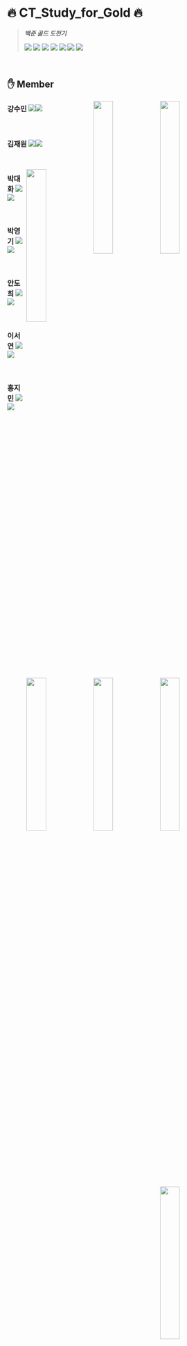 # 🔥 CT_Study_for_Gold 🔥
> ***백준 골드 도전기***  
> 
> <img src="https://img.shields.io/badge/Github for Code Review-181717?style=flat-square&logo=GitHub&logoColor=white"/>
> <img src="https://img.shields.io/badge/JAVA-FF8000?style=flat-square"/>
> <img src="https://img.shields.io/badge/Eclipse-5858FA?style=flat-square&logo=Eclipse IDE"/>
> <img src="https://img.shields.io/badge/IntelliJ-FE2E64?style=flat-square&logo=IntelliJ IDEA"/>
> <img src="https://img.shields.io/badge/Notion-333?style=flat-square&logo=Notion"/>
> <img src="https://img.shields.io/badge/Solved.AC-17ce3a?style=flat-square"/>
> <img src="https://img.shields.io/badge/SSAFY-00BFFF?style=flat-square"/>

<br>

## ✋ Member
<a href="https://solved.ac/profile/kjwkjw1104"><img align="right" width="30%" src="http://mazandi.herokuapp.com/api?handle=kjwkjw1104&theme=warm"/></a>
<a href="https://solved.ac/profile/kangsm423"><img align="right" width="30%" src="http://mazandi.herokuapp.com/api?handle=kangsm423&theme=warm"/></a>
  
### 강수민  <a href="https://github.com/BreathIN423"><img src="https://img.shields.io/badge/BreathIn423-181717?style=flat-square&logo=GitHub&logoColor=white"/></a><a href="https://soooom.tistory.com/"><img src="https://img.shields.io/badge/기록방-F7E600?style=flat-square&logo=Tistory&logoColor=black"/></a>  

<br>  

### 김재원  <a href="https://github.com/Kanaloa21"><img src="https://img.shields.io/badge/Kanaloa21-181717?style=flat-square&logo=GitHub&logoColor=white"/></a><a href="https://soooom.tistory.com/"><img src="https://img.shields.io/badge/기록방-F7E600?style=flat-square&logo=Tistory&logoColor=black"/></a>  

<br>  

<a href="https://solved.ac/profile/daewha1021"><img align="right" width="30%" src="http://mazandi.herokuapp.com/api?handle=daewha1021&theme=warm"/></a>
<a href="https://solved.ac/profile/okip0428"><img align="right" width="30%" src="http://mazandi.herokuapp.com/api?handle=okip0428&theme=warm"/></a>

### 박대화  <a href="https://github.com/daehwa-park"><img src="https://img.shields.io/badge/daehwa park-181717?style=flat-square&logo=GitHub&logoColor=white"/></a><a href="https://velog.io/@mantaray/"><img src="https://img.shields.io/badge/기록방-20C997?style=flat-square&logo=Velog&logoColor=white"/></a>  

<br>  

### 박영기  <a href="https://github.com/park-yeong-ki"><img src="https://img.shields.io/badge/park yeong ki-181717?style=flat-square&logo=GitHub&logoColor=white"/></a><a href="https://soooom.tistory.com/"><img src="https://img.shields.io/badge/기록방-F7E600?style=flat-square&logo=Tistory&logoColor=black"/></a>  

<br>  

<a href="https://solved.ac/profile/adh1120"><img align="right" width="30%" src="http://mazandi.herokuapp.com/api?handle=adh1120&theme=warm"/></a>
<a href="https://solved.ac/profile/sylee"><img align="right" width="30%" src="http://mazandi.herokuapp.com/api?handle=sylee&theme=warm"/></a>

### 안도희  <a href="https://github.com/doheeahn"><img src="https://img.shields.io/badge/doheeahn-181717?style=flat-square&logo=GitHub&logoColor=white"/></a><a href="https://soooom.tistory.com/"><img src="https://img.shields.io/badge/기록방-F7E600?style=flat-square&logo=Tistory&logoColor=black"/></a>  

<br>  

### 이서연  <a href="https://github.com/sylee723"><img src="https://img.shields.io/badge/sylee723-181717?style=flat-square&logo=GitHub&logoColor=white"/></a><a href="https://soooom.tistory.com/"><img src="https://img.shields.io/badge/기록방-F7E600?style=flat-square&logo=Tistory&logoColor=black"/></a>  

<br>  

<a href="https://solved.ac/profile/imin3672"><img align="right" width="30%" src="http://mazandi.herokuapp.com/api?handle=imin3672&theme=warm"/></a>

### 홍지민  <a href="https://github.com/ZIM-H"><img src="https://img.shields.io/badge/ZIM_H-181717?style=flat-square&logo=GitHub&logoColor=white"/></a><a href="https://hzim-dev.tistory.com/"><img src="https://img.shields.io/badge/Hzim dev-F7E600?style=flat-square&logo=Tistory&logoColor=black"/></a>  

<br>  

   
   
<div style="clear:both;"></div>  

<br>  

## 🚨 규칙
>
> - **한 주에 4문제 풀기**
>   - 풀이 발표 2문제 : 골드 5 ~ 4
>   - 개인 풀이 2문제 : 각각 실버 3, 2이상 (solved.ac 상위 100 이내)
>   - 토요일 자정까지 push, PR
> - **코드리뷰** 
>   - 4문제 PR에 코멘트 남기기
> - **일요일 21:00 온라인 스터디**
>   - 2문제 풀이 발표 (각자의 풀이 비교 + 색다른 풀이 소개)
>   - 다음주 문제 및 발표자 선정
> - **과제 미흡 시 벌금 5,000원**

<br>

## 🍀 기록
### 1회차 (23.02.06 ~ 23.02.12)

- 문제 링크 1
- 문제 링크 2 
- 문제 링크 3 
- 문제 링크 4
- 회의록 (Notion 페이지 링크)

### 2회차

- 문제 링크 1
- 문제 링크 2
- 문제 링크 3
- 문제 링크 4
- 회의록 (Notion 페이지 링크)
